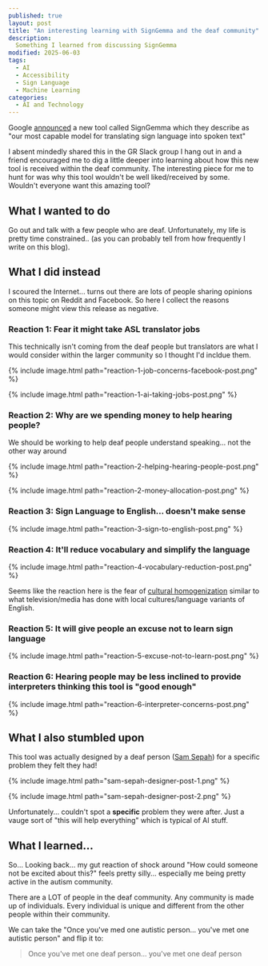 ```yaml
---
published: true
layout: post
title: "An interesting learning with SignGemma and the deaf community"
description:
  Something I learned from discussing SignGemma
modified: 2025-06-03
tags:
  - AI
  - Accessibility
  - Sign Language
  - Machine Learning
categories:
  - AI and Technology
---
```


Google [announced](https://x.com/GoogleDeepMind/status/1927375853551235160) a new tool called SignGemma
which they describe as "our most capable model for translating sign language into spoken text"

I absent mindedly shared this in the GR Slack group I hang out in and a friend encouraged me to dig
a little deeper into learning about how this new tool is received within the deaf community. The interesting
piece for me to hunt for was why this tool wouldn't be well liked/received by some. Wouldn't everyone
want this amazing tool?

## What I wanted to do

Go out and talk with a few people who are deaf. Unfortunately, my life is pretty time constrained.. (as
you can probably tell from how frequently I write on this blog).

## What I did instead

I scoured the Internet... turns out there are lots of people sharing opinions on this topic on Reddit
and Facebook. So here I collect the reasons someone might view this release as negative.

### Reaction 1: Fear it might take ASL translator jobs

This technically isn't coming from the deaf people but translators are what I would consider within the larger
community so I thought I'd incldue them.

{% include image.html path="reaction-1-job-concerns-facebook-post.png" %}

{% include image.html path="reaction-1-ai-taking-jobs-post.png" %}

### Reaction 2: Why are we spending money to help hearing people?

We should be working to help deaf people understand speaking... not the other way around

{% include image.html path="reaction-2-helping-hearing-people-post.png" %}

{% include image.html path="reaction-2-money-allocation-post.png" %}

### Reaction 3: Sign Language to English... doesn't make sense

{% include image.html path="reaction-3-sign-to-english-post.png" %}

### Reaction 4: It'll reduce vocabulary and simplify the language

{% include image.html path="reaction-4-vocabulary-reduction-post.png" %}

Seems like the reaction here is the fear of [cultural homogenization](https://library.fiveable.me/key-terms/television-studies/cultural-homogenization) similar
to what television/media has done with local cultures/language variants of English.

### Reaction 5: It will give people an excuse not to learn sign language

{% include image.html path="reaction-5-excuse-not-to-learn-post.png" %}

### Reaction 6: Hearing people may be less inclined to provide interpreters thinking this tool is "good enough"

{% include image.html path="reaction-6-interpreter-concerns-post.png" %}

## What I also stumbled upon

This tool was actually designed by a deaf person ([Sam Sepah](https://www.linkedin.com/in/samsepah/)) for a specific problem they felt they had!

{% include image.html path="sam-sepah-designer-post-1.png" %}

{% include image.html path="sam-sepah-designer-post-2.png" %}

Unfortunately... couldn't spot a **specific** problem they were after. Just a vauge sort of "this
will help everything" which is typical of AI stuff.

## What I learned...

So... Looking back... my gut reaction of shock around "How could someone not be excited about this?"
feels pretty silly... especially me being pretty active in the autism community.

There are a LOT of people in the deaf community. Any community is made up of individuals. Every individual
is unique and different from the other people within their community.


We can take the "Once you've med one autistic person... you've met one autistic person" and flip it
to:

> Once you've met one deaf person... you've met one deaf person 